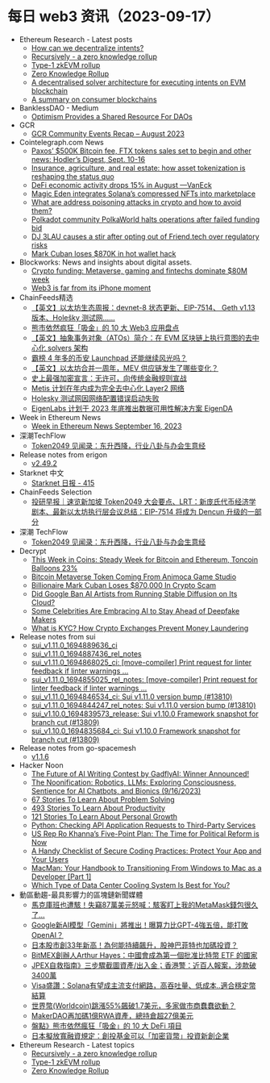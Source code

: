 # 每日 web3 资讯（2023-09-17）

- Ethereum Research - Latest posts
  - [How can we decentralize intents?](https://ethresear.ch/t/how-can-we-decentralize-intents/16456/4)
  - [Recursively - a zero knowledge rollup](https://ethresear.ch/t/recursively-a-zero-knowledge-rollup/16656/1)
  - [Type-1 zkEVM rollup](https://ethresear.ch/t/type-1-zkevm-rollup/16654/1)
  - [Zero Knowledge Rollup](https://ethresear.ch/t/zero-knowledge-rollup/16653/1)
  - [A decentralised solver architecture for executing intents on EVM blockchain](https://ethresear.ch/t/a-decentralised-solver-architecture-for-executing-intents-on-evm-blockchain/16608/14)
  - [A summary on consumer blockchains](https://ethresear.ch/t/a-summary-on-consumer-blockchains/16484/3)
- BanklessDAO - Medium
  - [Optimism Provides a Shared Resource For DAOs](https://medium.com/bankless-dao/optimism-provides-a-shared-resource-for-daos-1f5aee14cb2c?source=rss----2e8b6adb479c---4)
- GCR
  - [GCR Community Events Recap – August 2023](https://globalcoinresearch.com/2023/09/16/gcr-community-events-recap-august-2023/)
- Cointelegraph.com News
  - [Paxos’ $500K Bitcoin fee, FTX tokens sales set to begin and other news: Hodler’s Digest, Sept. 10-16](https://cointelegraph.com/magazine/paxos-500k-bitcoin-fee-ftx-tokens-sales-set-to-begin-and-other-news-hodlers-digest-sept-10-16/)
  - [Insurance, agriculture, and real estate: how asset tokenization is reshaping the status quo](https://cointelegraph.com/news/insurance-agriculture-real-estate-asset-tokenization-reshaping-status-quo)
  - [DeFi economic activity drops 15% in August —VanEck](https://cointelegraph.com/news/defi-economic-activity-drops-august-vaneck)
  - [Magic Eden integrates Solana’s compressed NFTs into marketplace](https://cointelegraph.com/news/magic-eden-integrates-solana-compressed-nfts-into-marketplace)
  - [What are address poisoning attacks in crypto and how to avoid them?](https://cointelegraph.com/news/address-poisoning-attacks-in-crypto)
  - [Polkadot community PolkaWorld halts operations after failed funding bid](https://cointelegraph.com/news/polkadot-community-polkaworld-halts-operations-after-failed-funding-bid)
  - [DJ 3LAU causes a stir after opting out of Friend.tech over regulatory risks](https://cointelegraph.com/news/dj-3lau-causes-a-stir-after-opting-out-of-friend-tech)
  - [Mark Cuban loses $870K in hot wallet hack](https://cointelegraph.com/news/mark-cuban-hot-wallet-hacked)
- Blockworks: News and insights about digital assets.
  - [Crypto funding: Metaverse, gaming and fintechs dominate $80M week](https://blockworks.co/news/funding-gaming-metaverse-animoca-brands-fintech)
  - [Web3 is far from its iPhone moment](https://blockworks.co/news/web3-innovation-adoption)
- ChainFeeds精选
  - [【英文】以太坊生态周报：devnet-8 状态更新、EIP-7514、 Geth v1.13 版本、Holešky 测试网......](https://weekinethereumnews.com/week-in-ethereum-news-september-16-2023/)
  - [熊市依然疯狂「吸金」的 10 大 Web3 应用盘点](https://mp.weixin.qq.com/s/r4no0ZJ3xPBt7Ixba45KhQ)
  - [【英文】抽象事务对象（ATOs）简介：在 EVM 区块链上执行意图的去中心化 solvers 架构](https://ethresear.ch/t/a-decentralised-solver-architecture-for-executing-intents-on-evm-blockchain/16608)
  - [霸榜 4 年多的币安 Launchpad 还能继续风光吗？](https://www.chaincatcher.com/article/2101704)
  - [【英文】以太坊合并一周年，MEV 供应链发生了哪些变化？](https://collective.flashbots.net/t/merge-anniversary-a-year-in-review/2400)
  - [史上最强加密宣言：无许可，向传统金融规则宣战](https://www.techflowpost.com/article/detail_14010.html)
  - [Metis 计划在年内成为完全去中心化 Layer2 网络](https://www.theblock.co/post/251235/metis-first-ethereum-decentralized-layer-2-2023)
  - [Holesky 测试网因网络配置错误启动失败](https://twitter.com/christine_dkim/status/1702720372137738609)
  - [EigenLabs 计划于 2023 年底推出数据可用性解决方案 EigenDA](https://www.theblock.co/post/250483/eigenlabs-gears-up-to-launch-upcoming-data-availability-solution)
- Week in Ethereum News
  - [Week in Ethereum News  September 16, 2023](https://weekinethereumnews.com/week-in-ethereum-news-september-16-2023/)
- 深潮TechFlow
  - [Token2049 见闻录：东升西降，行业八卦与办会生意经](https://techflowpost.mirror.xyz/Iruuk1_qKJRJr2_LeaLr1IyWmytjubv8BhA6Uh4ACF0)
- Release notes from erigon
  - [v2.49.2](https://github.com/ledgerwatch/erigon/releases/tag/v2.49.2)
- Starknet 中文
  - [Starknet 日报 - 415](https://starknetzh.substack.com/p/starknet-415)
- ChainFeeds Selection
  - [投研早报｜速览新加坡 Token2049 大会要点、LRT：新庞氏代币经济学剧本、最新以太坊执行层会议总结：EIP-7514 将成为 Dencun 升级的一部分](https://substack.chainfeeds.xyz/p/token2049-lrteip-7514-dencun)
- 深潮 TechFlow
  - [Token2049 见闻录：东升西降，行业八卦与办会生意经](https://techflowpost.substack.com/p/token2049)
- Decrypt
  - [This Week in Coins: Steady Week for Bitcoin and Ethereum, Toncoin Balloons 23%](https://decrypt.co/197429/this-week-in-coins-bitcoin-steady-ethereum-invlationary-toncoin-rises)
  - [Bitcoin Metaverse Token Coming From Animoca Game Studio](https://decrypt.co/197441/bitcoin-metaverse-token-coming-from-animoca-game-studio)
  - [Billionaire Mark Cuban Loses $870,000 In Crypto Scam](https://decrypt.co/197439/mark-cuban-crypto-scam-metamask-hack)
  - [Did Google Ban AI Artists from Running Stable Diffusion on Its Cloud?](https://decrypt.co/197428/google-colab-stable-diffusion-web-ui-ban)
  - [Some Celebrities Are Embracing AI to Stay Ahead of Deepfake Makers](https://decrypt.co/197412/celebrities-using-ai-to-get-ahead-of-deepfakes)
  - [What is KYC? How Crypto Exchanges Prevent Money Laundering](https://decrypt.co/resources/what-is-kyc-how-crypto-exchanges-prevent-money-laundering)
- Release notes from sui
  - [sui_v1.11.0_1694889636_ci](https://github.com/MystenLabs/sui/releases/tag/sui_v1.11.0_1694889636_ci)
  - [sui_v1.11.0_1694887436_rel_notes](https://github.com/MystenLabs/sui/releases/tag/sui_v1.11.0_1694887436_rel_notes)
  - [sui_v1.11.0_1694868025_ci: [move-compiler] Print request for linter feedback if linter warnings …](https://github.com/MystenLabs/sui/releases/tag/sui_v1.11.0_1694868025_ci)
  - [sui_v1.11.0_1694855025_rel_notes: [move-compiler] Print request for linter feedback if linter warnings …](https://github.com/MystenLabs/sui/releases/tag/sui_v1.11.0_1694855025_rel_notes)
  - [sui_v1.11.0_1694846534_ci: Sui v1.11.0 version bump (#13810)](https://github.com/MystenLabs/sui/releases/tag/sui_v1.11.0_1694846534_ci)
  - [sui_v1.11.0_1694844247_rel_notes: Sui v1.11.0 version bump (#13810)](https://github.com/MystenLabs/sui/releases/tag/sui_v1.11.0_1694844247_rel_notes)
  - [sui_v1.10.0_1694839573_release: Sui v1.10.0 Framework snapshot for branch cut (#13809)](https://github.com/MystenLabs/sui/releases/tag/sui_v1.10.0_1694839573_release)
  - [sui_v1.10.0_1694835684_ci: Sui v1.10.0 Framework snapshot for branch cut (#13809)](https://github.com/MystenLabs/sui/releases/tag/sui_v1.10.0_1694835684_ci)
- Release notes from go-spacemesh
  - [v1.1.6](https://github.com/spacemeshos/go-spacemesh/releases/tag/v1.1.6)
- Hacker Noon
  - [The Future of AI Writing Contest by GadflyAI: Winner Announced!](https://hackernoon.com/the-future-of-ai-writing-contest-by-gadflyai-winner-announced?source=rss)
  - [The Noonification: Robotics, LLMs: Exploring Consciousness, Sentience for AI Chatbots, and Bionics (9/16/2023)](https://hackernoon.com/9-16-2023-noonification?source=rss)
  - [67 Stories To Learn About Problem Solving](https://hackernoon.com/67-stories-to-learn-about-problem-solving?source=rss)
  - [493 Stories To Learn About Productivity](https://hackernoon.com/493-stories-to-learn-about-productivity?source=rss)
  - [121 Stories To Learn About Personal Growth](https://hackernoon.com/121-stories-to-learn-about-personal-growth?source=rss)
  - [Python: Checking API Application Requests to Third-Party Services](https://hackernoon.com/python-checking-api-application-requests-to-third-party-services?source=rss)
  - [US Rep Ro Khanna’s Five-Point Plan: The Time for Political Reform is Now](https://hackernoon.com/us-rep-ro-khannas-five-point-plan-the-time-for-political-reform-is-now?source=rss)
  - [A Handy Checklist of Secure Coding Practices: Protect Your App and Your Users](https://hackernoon.com/a-handy-checklist-of-secure-coding-practices-protect-your-app-and-your-users?source=rss)
  - [MacMan: Your Handbook to Transitioning From Windows to Mac as a Developer [Part 1]](https://hackernoon.com/macman-your-handbook-to-transitioning-from-windows-to-mac-as-a-developer-part-1?source=rss)
  - [Which Type of Data Center Cooling System Is Best for You?](https://hackernoon.com/which-type-of-data-center-cooling-system-is-best-for-you?source=rss)
- 動區動趨-最具影響力的區塊鏈新聞媒體
  - [馬克庫班也遭駭！失竊87萬美元怒喊：駭客盯上我的MetaMask錢包很久了…](https://www.blocktempo.com/mark-cuban-was-hacked-87000-for-downloading-fake-metamask/)
  - [Google新AI模型「Gemini」將推出！曝算力比GPT-4強五倍，能打敗OpenAI？](https://www.blocktempo.com/googles-new-ai-software-gemini-coming-soon-to-challenge-gpt-4/)
  - [日本股市創33年新高！為何能持續飆升，股神巴菲特也加碼投資？](https://www.blocktempo.com/japanese-stocks-hit-33-year-high/)
  - [BitMEX創辦人Arthur Hayes：中國會成為第一個批准比特幣 ETF 的國家](https://www.blocktempo.com/real-or-fake-china-approve-bitcoin-etf-first/)
  - [JPEX自救指南》三步驟截圖資產/出入金；香港警：近百人報案，涉款破3400萬](https://www.blocktempo.com/hk-sfc-says-jpex-suspected-fraud-83-people-have-reported-the-case-to-police/)
  - [Visa盛讚：Solana有望成主流支付網路，高吞吐量、低成本..適合穩定幣結算](https://www.blocktempo.com/visa-explains-why-it-chose-solana-as-its-payment-network/)
  - [世界幣(Worldcoin)跳漲55%飆破1.7美元，多家做市商蠢蠢欲動？](https://www.blocktempo.com/worldcoin-soared-55-percent-surpassed/)
  - [MakerDAO再加碼1億RWA資產，總持倉超27億美元](https://www.blocktempo.com/makerdao-adds-100-million-in-rwa-assets/)
  - [盤點》熊市依然瘋狂「吸金」的 10 大 DeFi 項目](https://www.blocktempo.com/the-top-10-web3-applications-that-are-still-crazy-in-the-bear-market-and-attract-money/)
  - [日本擬放寬融資規定：創投基金可以「加密貨幣」投資新創企業](https://www.blocktempo.com/the-japanese-plan-allows-startups-to-receive-venture-capital-from-investors-by-offering-traditional-stocks-and-cryptocurrencies/)
- Ethereum Research - Latest topics
  - [Recursively - a zero knowledge rollup](https://ethresear.ch/t/recursively-a-zero-knowledge-rollup/16656)
  - [Type-1 zkEVM rollup](https://ethresear.ch/t/type-1-zkevm-rollup/16654)
  - [Zero Knowledge Rollup](https://ethresear.ch/t/zero-knowledge-rollup/16653)
